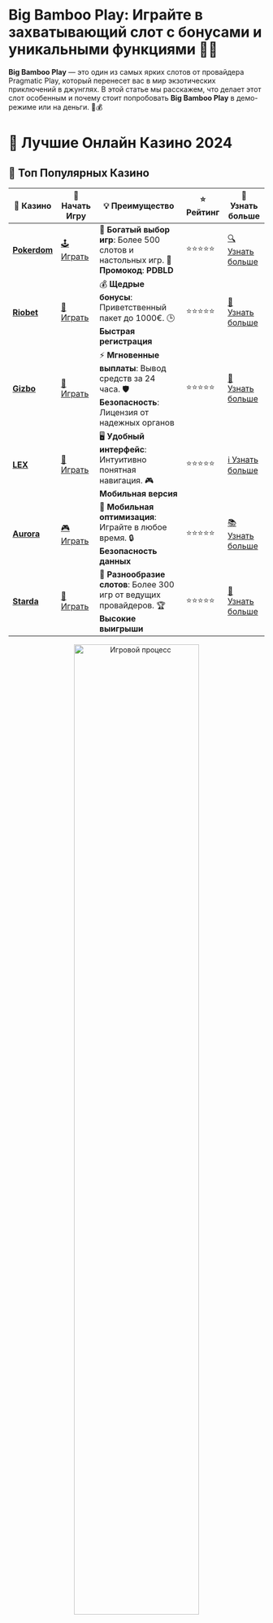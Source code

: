 # **Big Bamboo Play**: Играйте в захватывающий слот с бонусами и уникальными функциями 🐼🎰

**Big Bamboo Play** — это один из самых ярких слотов от провайдера Pragmatic Play, который перенесет вас в мир экзотических приключений в джунглях. В этой статье мы расскажем, что делает этот слот особенным и почему стоит попробовать **Big Bamboo Play** в демо-режиме или на деньги. 🌿💰

# 🎰 Лучшие Онлайн Казино 2024

## 🌟 Топ Популярных Казино

| 🎲 **Казино** | 🔗 **Начать Игру** | 💡 **Преимущество** | ⭐ **Рейтинг** | 🔗 **Узнать больше** |
|--------------|---------------------|---------------------|----------------|----------------------|
| [**Pokerdom**](https://brandplay.link/4k77v2yx) | [🕹️ Играть](https://brandplay.link/4k77v2yx) | 🎉 **Богатый выбор игр**: Более 500 слотов и настольных игр. 🎁 **Промокод**: **PDBLD** | ⭐⭐⭐⭐⭐ | [🔍 Узнать больше](https://brandplay.link/4k77v2yx) |
| [**Riobet**](https://brandplay.link/7xBLTPyj) | [🎰 Играть](https://brandplay.link/7xBLTPyj) | 💰 **Щедрые бонусы**: Приветственный пакет до 1000€. 🕒 **Быстрая регистрация** | ⭐⭐⭐⭐⭐ | [📖 Узнать больше](https://brandplay.link/7xBLTPyj) |
| [**Gizbo**](https://brandplay.link/bprXw4YV) | [🎲 Играть](https://brandplay.link/bprXw4YV) | ⚡ **Мгновенные выплаты**: Вывод средств за 24 часа. 🛡️ **Безопасность**: Лицензия от надежных органов | ⭐⭐⭐⭐⭐ | [📝 Узнать больше](https://brandplay.link/bprXw4YV) |
| [**LEX**](https://brandplay.link/zW4hdDFV) | [🤑 Играть](https://brandplay.link/zW4hdDFV) | 🖥️ **Удобный интерфейс**: Интуитивно понятная навигация. 🎮 **Мобильная версия** | ⭐⭐⭐⭐⭐ | [ℹ️ Узнать больше](https://brandplay.link/zW4hdDFV) |
| [**Aurora**](https://10trafic-stat2.com/click/668546556bcc6313411604bd/6766/13032/subaccount) | [🎮 Играть](https://10trafic-stat2.com/click/668546556bcc6313411604bd/6766/13032/subaccount) | 📱 **Мобильная оптимизация**: Играйте в любое время. 🔒 **Безопасность данных** | ⭐⭐⭐⭐⭐ | [📚 Узнать больше](https://10trafic-stat2.com/click/668546556bcc6313411604bd/6766/13032/subaccount) |
| [**Starda**](https://brandplay.link/fB7xwRFL) | [🎯 Играть](https://brandplay.link/fB7xwRFL) | 🎰 **Разнообразие слотов**: Более 300 игр от ведущих провайдеров. 🏆 **Высокие выигрыши** | ⭐⭐⭐⭐⭐ | [🔎 Узнать больше](https://brandplay.link/fB7xwRFL) |

<div align="center">
    <img src="https://i.pinimg.com/originals/87/9e/b9/879eb9354dd0699582408b68f2e253b2.gif" alt="Игровой процесс" width="70%">
</div>

## 💎 Лучшие Бонусы и Акции

| 🎲 **Казино** | 🔗 **Начать Игру** | 💡 **Преимущество** | ⭐ **Рейтинг** | 🔗 **Узнать больше** |
|--------------|---------------------|---------------------|----------------|----------------------|
| [**Kometa**](https://brandplay.link/8ZymQJV8) | [🎰 Играть](https://brandplay.link/8ZymQJV8) | 🎁 **Эксклюзивные бонусы**: Регулярные акции и промо. 🔄 **Программы лояльности** | ⭐⭐⭐⭐☆ | [🔍 Узнать больше](https://brandplay.link/8ZymQJV8) |
| [**R7**](https://brandplay.link/bMd3Yjsw) | [🕹️ Играть](https://brandplay.link/bMd3Yjsw) | 🕒 **Круглосуточная поддержка**: Всегда на связи. 💸 **Высокие лимиты** | ⭐⭐⭐⭐☆ | [📖 Узнать больше](https://brandplay.link/bMd3Yjsw) |
| [**7K**](https://brandplay.link/BvQyFShp) | [🎲 Играть](https://brandplay.link/BvQyFShp) | 🌟 **Эксклюзивные бонусы**: Только для VIP игроков. 🎉 **Сезонные акции** | ⭐⭐⭐⭐☆ | [📝 Узнать больше](https://brandplay.link/BvQyFShp) |
| [**Kent**](https://brandplay.link/Fv2WP3js) | [🤑 Играть](https://brandplay.link/Fv2WP3js) | 📈 **Высокий RTP**: Более 98%. 💼 **Профессиональная поддержка** | ⭐⭐⭐⭐☆ | [ℹ️ Узнать больше](https://brandplay.link/Fv2WP3js) |
| [**1Xslots**](https://brandplay.link/hSB1khtr) | [🎮 Играть](https://brandplay.link/hSB1khtr) | 🎉 **Множество акций**: Еженедельные бонусы и турниры. 🛡️ **Безопасность** | ⭐⭐⭐⭐☆ | [📚 Узнать больше](https://brandplay.link/hSB1khtr) |
| [**Gama**](https://brandplay.link/j6NMKsDz) | [🎯 Играть](https://brandplay.link/j6NMKsDz) | 🔍 **Интуитивный интерфейс**: Легкость использования. 🏅 **Престижные турниры** | ⭐⭐⭐⭐☆ | [🔎 Узнать больше](https://brandplay.link/j6NMKsDz) |

<div align="center">
    <img src="https://i.pinimg.com/originals/87/9e/b9/879eb9354dd0699582408b68f2e253b2.gif" alt="Игровой процесс" width="70%">
</div>

## 🚀 Быстрые Выигрыши и Поддержка

| 🎲 **Казино** | 🔗 **Начать Игру** | 💡 **Преимущество** | ⭐ **Рейтинг** | 🔗 **Узнать больше** |
|--------------|---------------------|---------------------|----------------|----------------------|
| [**Onion**](https://brandplay.link/zBGRVpQ9) | [🎰 Играть](https://brandplay.link/zBGRVpQ9) | 🤑 **Низкие ставки**: Идеально для начинающих. 🔄 **Быстрые выводы** | ⭐⭐⭐⭐☆ | [🔍 Узнать больше](https://brandplay.link/zBGRVpQ9) |
| [**Чемпион**](https://temon-gter.cfd/go/lRq?p80412p304504pcc44t17455) | [🕹️ Играть](https://temon-gter.cfd/go/lRq?p80412p304504pcc44t17455) | 🏅 **Лояльная программа**: Награды за активность. 🎁 **Ежемесячные бонусы** | ⭐⭐⭐⭐☆ | [📖 Узнать больше](https://temon-gter.cfd/go/lRq?p80412p304504pcc44t17455) |
| [**Vavada**](https://vavadapartner.pro/?promo=ea5c9275-6854-4505-94fc-95ab18221945-linkb2) | [🎲 Играть](https://vavadapartner.pro/?promo=ea5c9275-6854-4505-94fc-95ab18221945-linkb2) | 🚀 **Быстрая регистрация**: Начните играть мгновенно. 🔐 **Безопасные транзакции** | ⭐⭐⭐⭐☆ | [📝 Узнать больше](https://vavadapartner.pro/?promo=ea5c9275-6854-4505-94fc-95ab18221945-linkb2) |
| [**Friends**](https://gofriends.kim/linkb2) | [🤑 Играть](https://gofriends.kim/linkb2) | 🤝 **Социальные игры**: Играйте с друзьями. 🌐 **Мультиплатформенность** | ⭐⭐⭐⭐☆ | [ℹ️ Узнать больше](https://gofriends.kim/linkb2) |
| [**1WIN**](https://brandplay.link/smXVpBbG) | [🎮 Играть](https://brandplay.link/smXVpBbG) | 🏆 **Спортивные ставки**: Широкий выбор видов спорта. 💵 **Высокие коэффициенты** | ⭐⭐⭐⭐☆ | [📚 Узнать больше](https://brandplay.link/smXVpBbG) |
| [**Drip**](https://drp-ircp01.com/c07e6a3db) | [🎯 Играть](https://drp-ircp01.com/c07e6a3db) | 🌐 **Инновационные игры**: Новейшие игровые технологии. 🛡️ **Высокая безопасность** | ⭐⭐⭐⭐☆ | [🔎 Узнать больше](https://drp-ircp01.com/c07e6a3db) |
| [**JoyCasino**](https://rpc30.call2me.pro/?/ru/registration?apkpop=0&partner=p24970p3291217pc98f) | [🎰 Играть](https://rpc30.call2me.pro/?/ru/registration?apkpop=0&partner=p24970p3291217pc98f) | 🎁 **Приятные бонусы**: Ежедневные акции и подарки. 🕹️ **Разнообразие игр** | ⭐⭐⭐⭐☆ | [🔍 Узнать больше](https://rpc30.call2me.pro/?/ru/registration?apkpop=0&partner=p24970p3291217pc98f) |

<div align="center">
    <img src="https://i.pinimg.com/originals/87/9e/b9/879eb9354dd0699582408b68f2e253b2.gif" alt="Игровой процесс" width="70%">
</div>
---

✨ **Выбирайте лучшее казино для себя и наслаждайтесь игрой! Удачи!** ✨
![Big Bamboo Play](https://i.pinimg.com/originals/a9/29/6e/a9296ea1cf6a7c20a985e593451f0323.png)

### Что такое **Big Bamboo Play**? 🐼🎮

**Big Bamboo Play** — это увлекательный слот, который погружает игроков в таинственный мир азиатских джунглей. В игре представлены символы с изображениями животных, экзотических растений и других элементов природы. Слот обладает захватывающими бонусными функциями и высокими шансами на выигрыш, что делает его любимым выбором среди игроков.

Слот предлагает классическую механику 5 барабанов и 4 ряда, а также множество бонусных возможностей, которые могут принести большие выигрыши. **Big Bamboo Play** — это игра, которая идеально сочетает увлекательный игровой процесс с возможностью получить невероятные призы.

### Особенности игры **Big Bamboo Play** 🐅🎰

1. **Бонусные раунды и фриспины** 🎉  
   В **Big Bamboo Play** вас ждут множители и бесплатные вращения, которые могут значительно увеличить ваш выигрыш. Во время фриспинов на барабанах появляются дополнительные дикие символы, которые помогают составить выигрышные комбинации.

2. **Уникальные символы и функции** 🌿🐼  
   Символы в игре включают различных животных джунглей, таких как панды, тигры и другие экзотические виды. Также есть символы, которые могут активировать специальные бонусные игры и раунды с множителями.

3. **Высокая отдача (RTP)** 📊  
   Слот **Big Bamboo Play** имеет хороший процент возврата игроку (RTP), что делает его привлекательным для тех, кто ищет игры с высокими шансами на успех. Ожидайте множество интересных событий и бонусных раундов, которые могут значительно повысить ваш общий выигрыш.

4. **Мобильная версия** 📱  
   Как и все игры от Pragmatic Play, **Big Bamboo Play** идеально оптимизирован для мобильных устройств. Вы можете наслаждаться игрой как на компьютере, так и на смартфоне или планшете без потери качества.

### Как играть в **Big Bamboo Play**? 🎮💥

1. **Запуск игры**  
   Чтобы начать играть, выберите слот **Big Bamboo Play** в онлайн-казино. Игра доступна в демо-версии, что позволяет вам попробовать её без риска для бюджета.

2. **Настройка ставок**  
   Выберите размер ставки, который подходит вашему игровому стилю. В игре есть различные уровни ставок, что позволяет играть как на небольшие суммы, так и на более крупные ставки для любителей адреналина.

3. **Использование бонусов**  
   Во время игры следите за символами, которые активируют бонусные раунды и фриспины. Это отличная возможность для увеличения вашего выигрыша.

4. **Получение выигрыша**  
   Собирайте выигрышные комбинации на барабанах и наслаждайтесь бонусами. Не забывайте, что чем больше бонусных символов вам попадется, тем выше шансы на крупные выигрыши!

### Почему стоит выбрать **Big Bamboo Play**? 🐼💰

1. **Уникальная тематика** 🌿  
   **Big Bamboo Play** переносит вас в мир экзотических джунглей, где вы можете встретить редких животных и найти скрытые сокровища. Это отличная возможность насладиться атмосферой приключений и при этом заработать хорошие деньги.

2. **Бонусы и множители** 🎁  
   Бонусные функции слота, такие как фриспины и множители, значительно увеличивают шансы на получение крупных выигрышей. Каждый спин может привести к неожиданным и крупным выплатам.

3. **Гибкость ставок** 💵  
   **Big Bamboo Play** позволяет настроить ставки в широком диапазоне, что делает слот доступным для игроков с разным уровнем бюджета. Вы можете выбрать оптимальную ставку для себя и наслаждаться игрой.

4. **Высокая отдача и частые выплаты** 💸  
   Благодаря хорошему RTP и бонусным раундам, **Big Bamboo Play** предлагает отличные шансы на выигрыш. В игре часто выпадают выгодные комбинации, что делает её привлекательной для тех, кто ищет регулярные выплаты.

### Заключение

**Big Bamboo Play** — это увлекательный слот, который сочетает в себе яркую графику, интересные бонусы и высокие шансы на выигрыш. 🐼🎰

Попробуйте этот слот прямо сейчас, играйте в демо-версии или на деньги и наслаждайтесь захватывающими бонусными функциями. Не упустите шанс стать владельцем джунглевого богатства! 🍀🎉

Удачи вам в **Big Bamboo Play**! 🍀💰
